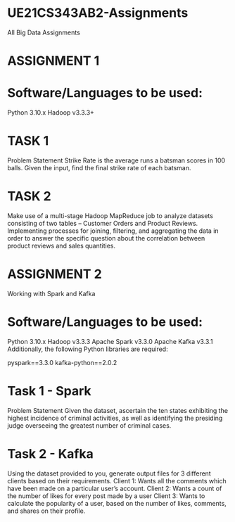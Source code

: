 # UE21CS343AB2-Assignments
All Big Data Assignments

# ASSIGNMENT 1
#  Software/Languages to be used:
Python 3.10.x
Hadoop v3.3.3+

# TASK 1
Problem Statement
Strike Rate is the average runs a batsman scores in 100 balls. Given the input,
find the final strike rate of each batsman.

# TASK 2
Make use of a multi-stage Hadoop MapReduce job to analyze datasets consisting of two tables – Customer Orders and Product Reviews. Implementing processes for joining, filtering, and aggregating the data in order to answer the specific question about the correlation between product reviews and sales quantities.

# ASSIGNMENT 2
Working with Spark and Kafka

# Software/Languages to be used:
Python 3.10.x
Hadoop v3.3.3
Apache Spark v3.3.0
Apache Kafka v3.3.1
Additionally, the following Python libraries are required:

pyspark==3.3.0
kafka-python==2.0.2

# Task 1 - Spark
Problem Statement
Given the dataset, ascertain the ten states exhibiting the highest incidence of criminal activities, as well as identifying the presiding judge overseeing the greatest number of criminal cases.

# Task 2 - Kafka
Using the dataset provided to you, generate output files for 3 different clients based on their requirements.
Client 1: Wants all the comments which have been made on a particular user’s account.
Client 2: Wants a count of the number of likes for every post made by a user
Client 3: Wants to calculate the popularity of a user, based on the number of likes, comments, and shares on their profile.

